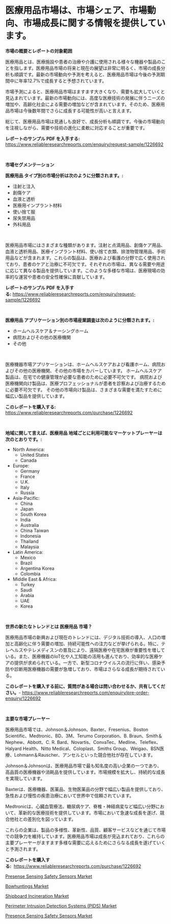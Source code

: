 <p><h1>医療用品市場は、市場シェア、市場動向、市場成長に関する情報を提供しています。</h1></p><p><strong>市場の概要とレポートの対象範囲</strong></p>
<p><p>医療用品とは、医療施設や患者の治療や介護に使用される様々な機器や製品のことを指します。医療用品市場の将来と現在の展望は非常に明るく、市場の成長分析も順調です。最新の市場動向や予測を考えると、医療用品市場は今後の予測期間中に年率12.7%で成長すると予想されています。</p><p>市場予測によると、医療用品市場はますます大きくなり、需要も拡大していくと見込まれています。最新の市場動向には、高度な医療技術の発展に伴うニーズの増加や、高齢化社会による需要の増加などが含まれています。そのため、医療用品市場は今後数年間でさらに成長する可能性が高いと言えます。</p><p>総じて、医療用品市場は見通しも良好で、成長分析も順調です。今後の市場動向を注視しながら、需要や技術の進化に柔軟に対応することが重要です。</p></p>
<p><strong>レポートのサンプル PDF を入手する:</strong> <a href="https://www.reliableresearchreports.com/enquiry/request-sample/1226692">https://www.reliableresearchreports.com/enquiry/request-sample/1226692</a></p>
<p>&nbsp;</p>
<p><strong>市場セグメンテーション</strong></p>
<p><strong>医療用品 タイプ別の市場分析は次のように分類されます。:</strong></p>
<p><ul><li>注射と注入</li><li>創傷ケア</li><li>血液と透析</li><li>医療用インプラント材料</li><li>使い捨て服</li><li>尿失禁用品</li><li>外科用品</li></ul></p>
<p>&nbsp;</p>
<p><p>医療用品市場にはさまざまな種類があります。注射と点滴用品、創傷ケア用品、血液と透析用品、医療インプラント材料、使い捨て衣類、排泄物管理用品、手術用品などが含まれます。これらの製品は、医療および看護の分野で広く使用されており、患者のケアと治療に不可欠です。それぞれの市場は、異なる需要や用途に応じて異なる製品を提供しています。このような多様な市場は、医療現場の効率的な運営や患者の安全性確保に貢献しています。</p></p>
<p><strong>レポートのサンプル PDF を入手する:</strong>&nbsp;<a href="https://www.reliableresearchreports.com/enquiry/request-sample/1226692">https://www.reliableresearchreports.com/enquiry/request-sample/1226692</a></p>
<p>&nbsp;</p>
<p><strong> 医療用品 アプリケーション別の市場産業調査は次のように分類されます。:</strong></p>
<p><ul><li>ホームヘルスケア＆ナーシングホーム</li><li>病院およびその他の医療機関</li><li>その他</li></ul></p>
<p>&nbsp;</p>
<p><p>医療機器市場アプリケーションは、ホームヘルスケアおよび看護ホーム、病院およびその他の医療機関、その他の市場をカバーしています。 ホームヘルスケア製品は、在宅での健康管理が必要な患者のために必要不可欠です。 病院および医療機関向け製品は、医療プロフェッショナルが患者を診察および治療するために必要不可欠です。 その他の市場向け製品は、さまざまな需要を満たすために幅広い製品を提供しています。</p></p>
<p><strong>このレポートを購入する:</strong>&nbsp; <a href="https://www.reliableresearchreports.com/purchase/1226692">https://www.reliableresearchreports.com/purchase/1226692</a></p>
<p>&nbsp;</p>
<p><strong>地域に関して言えば、医療用品 地域ごとに利用可能なマーケットプレーヤーは次のとおりです。:</strong></p>
<p><ul>
    <li>
        North America:
        <ul>
            <li>United States</li>
            <li>Canada</li>
        </ul>
    </li>
    <li>
        Europe:
        <ul>
            <li>Germany</li>
            <li>France</li>
            <li>U.K.</li>
            <li>Italy</li>
            <li>Russia</li>
        </ul>
    </li>
    <li>
        Asia-Pacific:
        <ul>
            <li>China</li>
            <li>Japan</li>
            <li>South Korea</li>
            <li>India</li>
            <li>Australia</li>
            <li>China Taiwan</li>
            <li>Indonesia</li>
            <li>Thailand</li>
            <li>Malaysia</li>
        </ul>
    </li>
    <li>
        Latin America:
        <ul>
            <li>Mexico</li>
            <li>Brazil</li>
            <li>Argentina Korea</li>
            <li>Colombia</li>
        </ul>
    </li>
    <li>
        Middle East & Africa:
        <ul>
            <li>Turkey</li>
            <li>Saudi</li>
            <li>Arabia</li>
            <li>UAE</li>
            <li>Korea</li>
        </ul>
    </li>
    </ul></p>
<p>&nbsp;</p>
<p><strong>世界の新たなトレンドとは 医療用品 市場？</strong></p>
<p><p>医療用品市場の新興および現在のトレンドには、デジタル技術の導入、人口の増加と高齢化に伴う需要の増加、持続可能性への注力などが挙げられる。特に、テレヘルスやテレメディスンの普及により、遠隔医療や在宅医療が重要性を増している。また、医療機器のIoT化や人工知能の活用も進んでおり、効率的な医療ケアの提供が求められている。一方で、新型コロナウイルスの流行に伴い、感染予防や診断用医療機器の需要が急増しており、市場はさらなる成長が期待されている。</p></p>
<p><strong>このレポートを購入する前に、質問がある場合は問い合わせるか、共有してください。</strong>- <a href="https://www.reliableresearchreports.com/enquiry/pre-order-enquiry/1226692">https://www.reliableresearchreports.com/enquiry/pre-order-enquiry/1226692</a></p>
<p>&nbsp;</p>
<p><strong>主要な市場プレーヤー</strong></p>
<p><p>医療用品市場では、Johnson＆Johnson、Baxter、Fresenius、Boston Scientific、Medtronic、BD、3M、Terumo Corporation、B. Braun、Smith＆Nephew、Abbott、C. R. Bard、Novartis、ConvaTec、Medline、Teleflex、Halyard Health、Nitto Medical、Coloplast、Smiths Group、Weigao、BSN医療、Lohmann＆Rauscher、アンセルといった競合他社が存在しています。</p><p>Johnson＆Johnsonは、医療用品市場で最も知名度の高い企業の一つであり、高品質の医療機器や消耗品を提供しています。市場規模を拡大し、持続的な成長を実現しています。</p><p>Baxterは、医療機器、医薬品、生物医薬品の分野で幅広い製品を提供しており、急性および慢性の疾患治療において世界中で信頼されています。</p><p>Medtronicは、心臓血管療法、糖尿病ケア、脊椎・神経病変など幅広い分野において、革新的な医療技術を提供しています。市場において急速な成長を遂げ、競合他社との差別化を図っています。</p><p>これらの企業は、製品の多様性、革新性、品質、顧客サービスなどを通じて市場での競争力を維持しています。医療用品市場は成長が見込まれており、これらの主要プレーヤーがますます多様な需要に応えるためにさらなる成長を遂げていくと予測されます。</p></p>
<p><strong>このレポートを購入する:</strong>&nbsp;&nbsp;<a href="https://www.reliableresearchreports.com/purchase/1226692">https://www.reliableresearchreports.com/purchase/1226692</a></p>
<p><p><a href="https://github.com/pjcfca/Market-Research-Report-List-1/blob/main/presense-sensing-safety-sensors-market.md">Presense Sensing Safety Sensors Market</a></p><p><a href="https://view.publitas.com/reportprime-1/bowhuntings-market-insights-market-players-and-forecast-till-2031/">Bowhuntings Market</a></p><p><a href="https://sudsy-motorcycle-bbc.notion.site/Shipboard-Incineration-Market-Research-Report-The-Key-To-Successful-Business-Strategy-Forecasted-fo-112b485fff514f39a037516278be1a58">Shipboard Incineration Market</a></p><p><a href="https://military-diascia-e68.notion.site/Perimeter-Intrusion-Detection-Systems-PIDS-Market-Size-Share-Trends-Analysis-Report-By-Material-962c531cf6be4b0dadf9e81bfbe6b457">Perimeter Intrusion Detection Systems (PIDS) Market</a></p><p><a href="https://github.com/johnbach50/Market-Research-Report-List-2/blob/main/presence-sensing-safety-sensors-market.md">Presence Sensing Safety Sensors Market</a></p></p>